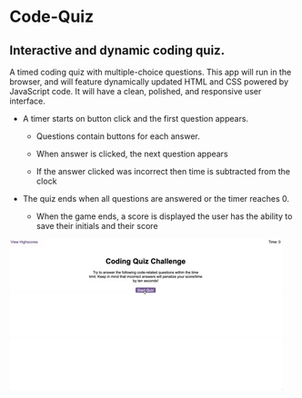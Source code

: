 # Code-Quiz

## Interactive and dynamic coding quiz.

A timed coding quiz with multiple-choice questions. This app will run in the browser, and will feature dynamically updated HTML and CSS powered by JavaScript code. It will have a clean, polished, and responsive user interface.

* A timer starts on button click and the first question appears.
 
  * Questions contain buttons for each answer.
  
  * When answer is clicked, the next question appears
  
  * If the answer clicked was incorrect then time is subtracted from the clock

* The quiz ends when all questions are answered or the timer reaches 0.

  * When the game ends, a score is displayed the user has the ability to save their initials and their score


![Animation of code quiz. Presses button to start quiz. Clicks the button for the answer to each question, displays if answer was correct or incorrect. Quiz finishes and displays high scores. User adds their intials, then clears their intials and starts over.](./assets/demo.gif)